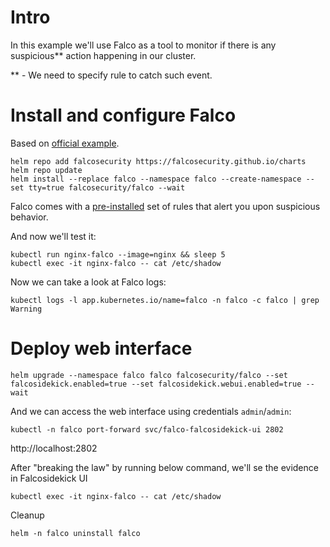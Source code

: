 # Intro

In this example we'll use Falco as a tool to monitor if there is any suspicious** action happening in our cluster.

** - We need to specify rule to catch such event.

# Install and configure Falco

Based on [official example](https://falco.org/docs/getting-started/falco-kubernetes-quickstart/).

```shell
helm repo add falcosecurity https://falcosecurity.github.io/charts
helm repo update
helm install --replace falco --namespace falco --create-namespace --set tty=true falcosecurity/falco --wait
```

Falco comes with a [pre-installed](https://falco.org/docs/getting-started/falco-kubernetes-quickstart/) set of rules that alert you upon suspicious behavior.

And now we'll test it:

```shell
kubectl run nginx-falco --image=nginx && sleep 5
kubectl exec -it nginx-falco -- cat /etc/shadow
```

Now we can take a look at Falco logs:
```shell
kubectl logs -l app.kubernetes.io/name=falco -n falco -c falco | grep Warning
```

# Deploy web interface

```shell
helm upgrade --namespace falco falco falcosecurity/falco --set falcosidekick.enabled=true --set falcosidekick.webui.enabled=true --wait
```

And we can access the web interface using credentials `admin`/`admin`:
```shell
kubectl -n falco port-forward svc/falco-falcosidekick-ui 2802
```

http://localhost:2802

After "breaking the law" by running below command, we'll se the evidence in Falcosidekick UI
```shell
kubectl exec -it nginx-falco -- cat /etc/shadow
```

Cleanup
```shell
helm -n falco uninstall falco
```